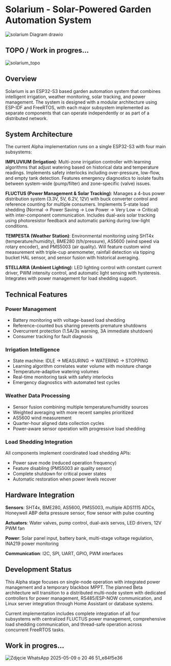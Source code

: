# Solarium - Solar-Powered Garden Automation System

![solarium Diagram drawio](https://github.com/user-attachments/assets/f8a33487-a0ce-4170-98f9-2d25f3874cc6)

## TOPO / Work in progres...
![solarium_topo](https://github.com/user-attachments/assets/9a48bca3-51a2-430a-a959-d1bf14a86982)



## Overview

Solarium is an ESP32-S3 based garden automation system that combines intelligent irrigation, weather monitoring, solar tracking, and power management. The system is designed with a modular architecture using ESP-IDF and FreeRTOS, with each major subsystem implemented as separate components that can operate independently or as part of a distributed network.

## System Architecture

The current Alpha implementation runs on a single ESP32-S3 with four main subsystems:

**IMPLUVIUM (Irrigation)**: Multi-zone irrigation controller with learning algorithms that adjust watering based on historical data and temperature readings. Implements safety interlocks including over-pressure, low-flow, and empty tank detection. Features emergency diagnostics to isolate faults between system-wide (pump/filter) and zone-specific (valve) issues.

**FLUCTUS (Power Management & Solar Tracking)**: Manages a 4-bus power distribution system (3.3V, 5V, 6.2V, 12V) with buck converter control and reference counting for multiple consumers. Implements 5-state load shedding (Normal -> Power Saving -> Low Power -> Very Low -> Critical) with inter-component communication. Includes dual-axis solar tracking using photoresistor feedback and automatic parking during low-light conditions.

**TEMPESTA (Weather Station)**: Environmental monitoring using SHT4x (temperature/humidity), BME280 (t/h/pressure), AS5600 (wind speed via rotary encoder), and PMS5003 (air quality). Will feature custom wind measurement with triple-cup anemometer, rainfall detection via tipping bucket HAL sensor, and sensor fusion with historical averaging.

**STELLARIA (Ambient Lighting)**: LED lighting control with constant current driver, PWM intensity control, and automatic light sensing with hysteresis. Integrates with power management for load shedding support.

## Technical Features

### Power Management
- Battery monitoring with voltage-based load shedding
- Reference-counted bus sharing prevents premature shutdowns
- Overcurrent protection (1.5A/3s warning, 3A immediate shutdown)
- Consumer tracking for fault diagnosis

### Irrigation Intelligence  
- State machine: IDLE -> MEASURING -> WATERING -> STOPPING
- Learning algorithm correlates water volume with moisture change
- Temperature-adaptive watering volumes
- Real-time monitoring task with safety interlocks
- Emergency diagnostics with automated test cycles

### Weather Data Processing
- Sensor fusion combining multiple temperature/humidity sources
- Weighted averaging with more recent samples prioritized
- AS5600 wind measurement
- Quarter-hour aligned data collection cycles
- Power-aware sensor operation with progressive load shedding

### Load Shedding Integration
All components implement coordinated load shedding APIs:
- Power save mode (reduced operation frequency)
- Feature disabling (PMS5003 air quality sensor)
- Complete shutdown for critical power states
- Automatic restoration when power levels recover

## Hardware Integration

**Sensors**: SHT4x, BME280, AS5600, PMS5003, multiple ADS1115 ADCs, Honeywell ABP delta pressure sensor, flow sensor with pulse counting

**Actuators**: Water valves, pump control, dual-axis servos, LED drivers, 12V PWM fan

**Power**: Solar panel input, battery bank, multi-stage voltage regulation, INA219 power monitoring

**Communication**: I2C, SPI, UART, GPIO, PWM interfaces

## Development Status

This Alpha stage focuses on single-node operation with integrated power management and a temporary blackbox MPPT. The planned Beta architecture will transition to a distributed multi-node system with dedicated controllers for power management, RS485/ESP-NOW communication, and Linux server integration through Home Assistant or database systems.

Current implementation includes complete integration of all four subsystems with centralized FLUCTUS power management, comprehensive load shedding communication, and thread-safe operation across concurrent FreeRTOS tasks.

## Work in progres...

![Zdjęcie WhatsApp 2025-05-09 o 20 46 51_e84f5e36](https://github.com/user-attachments/assets/1abb4618-83d8-4f8f-a14d-57da2c8549b5)
